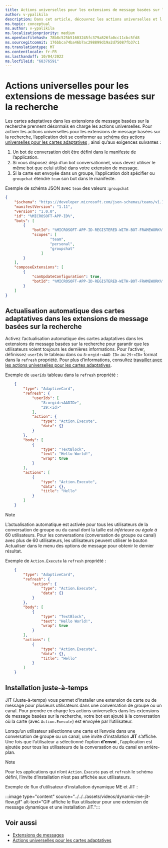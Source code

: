 ```yaml
---
title: Actions universelles pour les extensions de message basées sur la recherche
author: v-ypalikila
description: Dans cet article, découvrez les actions universelles et l’actualisation automatique pour les cartes adaptatives dans les extensions de message basées sur la recherche.
ms.topic: conceptual
ms.author: v-ypalikila
ms.localizationpriority: medium
ms.openlocfilehash: 78b8c525b51603245fc379a826fa0cc11cbc5fd8
ms.sourcegitcommit: 176bbca74ba46b7ac298899d19a2d75087fb37c1
ms.translationtype: MT
ms.contentlocale: fr-FR
ms.lasthandoff: 10/04/2022
ms.locfileid: "68376591"
---
```

# <a name="universal-actions-for-search-based-message-extensions"></a>Actions universelles pour les extensions de message basées sur la recherche

Les cartes adaptatives dans les extensions de message basées sur la recherche prennent désormais en charge les actions universelles. Pour activer les actions universelles pour les extensions de message basées sur la recherche, l’application doit se conformer au [schéma des actions universelles pour les cartes adaptatives](../../../task-modules-and-cards/cards/Universal-actions-for-adaptive-cards/Work-with-Universal-Actions-for-Adaptive-Cards.md#schema-for-universal-actions-for-adaptive-cards) , ainsi qu’aux exigences suivantes :

1. Un bot de conversation doit être défini dans le manifeste de l’application.
1. Si vous disposez déjà d’un bot conversationnel, vous devez utiliser le même bot que celui utilisé dans votre extension de message.
1. Si la carte est envoyée dans un groupe, l’application doit spécifier ou `groupchat` étendre `team` son bot dans le manifeste.

Exemple de schéma JSON avec `team` des valeurs :`groupchat`

```json
{
    "$schema": "https://developer.microsoft.com/json-schemas/teams/v1.11/MicrosoftTeams.schema.json",
    "manifestVersion": "1.11",
    "version": "1.0.0",
    "id": "%MICROSOFT-APP-ID%",
    "bots": [
        {
            "botId": "%MICROSOFT-APP-ID-REGISTERED-WITH-BOT-FRAMEWORK%",
            "scopes": [
                    "team",
                    "personal",
                    "groupchat"
                ]
        }
    ],
    "composeExtensions": [
        {
            "canUpdateConfiguration": true,
            "botId": "%MICROSOFT-APP-ID-REGISTERED-WITH-BOT-FRAMEWORK%", // Use the same bot as what is specified in the bots section above
        }
    ]
}
```

## <a name="automatic-refresh-for-adaptive-cards-in-search-based-message-extensions"></a>Actualisation automatique des cartes adaptatives dans les extensions de message basées sur la recherche

Activez l’actualisation automatique des cartes adaptatives dans les extensions de message basées sur la recherche pour garantir que les utilisateurs voient toujours les dernières informations. Pour l’activer, définissez `userIds` le tableau dans ou `8:orgid:<AAD ID>` au `29:<ID>` format dans la `refresh` propriété. Pour plus d’informations, consultez [travailler avec les actions universelles pour les cartes adaptatives](../../../task-modules-and-cards/cards/Universal-actions-for-adaptive-cards/Work-with-Universal-Actions-for-Adaptive-Cards.md#user-ids-in-refresh).

Exemple de `userIds` tableau dans la `refresh` propriété :

```json
    {
        "type": "AdaptiveCard",
        "refresh": {
            "userIds": [
                "8:orgid:<AADID>",
                "29:<id>"
            ],
            "action": {
                "type": "Action.Execute",
                "data": {}
            }
        },
        "body": [
            {
                "type": "TextBlock",
                "text": "Hello World!",
                "wrap": true
            }
        ],
        "actions": [
            {
                "type": "Action.Execute",
                "data": {},
                "title": "Hello"
            }
        ]
    }
```

> [!NOTE]
> L’actualisation automatique est activée pour tous les utilisateurs de la conversation de groupe ou du canal dont la taille est *inférieure ou égale à* 60 utilisateurs. Pour les conversations (conversation de groupe ou canal) avec plus de 60 utilisateurs, les utilisateurs peuvent utiliser le bouton Actualiser dans le menu des options de message pour obtenir le dernier résultat.

Exemple de `Action.Execute` la `refresh` propriété :

```json
    {
        "type": "AdaptiveCard",
        "refresh": {
            "action": {
                "type": "Action.Execute",
                "data": {}
            }
        },
        "body": [
            {
                "type": "TextBlock",
                "text": "Hello World!",
                "wrap": true
            }
        ],
        "actions": [
            {
                "type": "Action.Execute",
                "data": {},
                "title": "Hello"
            }
        ]
    }
```

## <a name="just-in-time-install"></a>Installation juste-à-temps

JIT (Juste-à-temps) vous permet d’installer une extension de carte ou de message pour plusieurs utilisateurs dans une conversation de groupe ou un canal. Pour prendre en charge les actions universelles dans les extensions de message basées sur la recherche, votre bot est ajouté à la conversation où la carte (avec `Action.Execute`) est envoyée par l’utilisateur.

Lorsqu’un utilisateur sélectionne une carte et l’envoie dans une conversation de groupe ou un canal, une invite d’installation **JIT** s’affiche. Une fois que l’utilisateur a sélectionné l’option **d’envoi** , l’application est ajoutée pour tous les utilisateurs de la conversation ou du canal en arrière-plan.

> [!NOTE]
> Pour les applications qui n’ont `Action.Execute` pas et `refresh` le schéma défini, l’invite d’installation n’est pas affichée aux utilisateurs.

Exemple de flux d’utilisateur d’installation dynamique ME et JIT :

  :::image type="content" source="../../../assets/videos/dynamic-me-jit-flow.gif" alt-text="GIF affiche le flux utilisateur pour une extension de message dynamique et une installation JIT.":::

## <a name="see-also"></a>Voir aussi

* [Extensions de messages](../../what-are-messaging-extensions.md)
* [Actions universelles pour les cartes adaptatives](../../../task-modules-and-cards/cards/Universal-actions-for-adaptive-cards/Overview.md)
